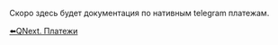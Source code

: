 
Скоро здесь будет документация по нативным telegram платежам.



[⬅️QNext. Платежи](/docs-test/_export/pay)
  
